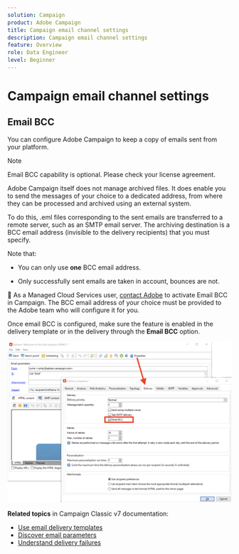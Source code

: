 ```yaml
---
solution: Campaign
product: Adobe Campaign
title: Campaign email channel settings
description: Campaign email channel settings
feature: Overview
role: Data Engineer
level: Beginner
---
```

# Campaign email channel settings

## Email BCC

You can configure Adobe Campaign to keep a copy of emails sent from your platform.

>[!NOTE]
>Email BCC capability is optional. Please check your license agreement.

Adobe Campaign itself does not manage archived files. It does enable you to send the messages of your choice to a dedicated address, from where they can be processed and archived using an external system.

To do this, .eml files corresponding to the sent emails are transferred to a remote server, such as an SMTP email server. The archiving destination is a BCC email address (invisible to the delivery recipients) that you must specify.

Note that:

* You can only use **one** BCC email address.

* Only successfully sent emails are taken in account, bounces are not.

:speech_balloon: As a Managed Cloud Services user, [contact Adobe](../start/campaign-faq.md#support) to activate Email BCC in Campaign. The BCC email address of your choice must be provided to the Adobe team who will configure it for you.

Once email BCC is configured, make sure the feature is enabled in the delivery template or in the delivery through the **Email BCC** option. 

![](assets/email-bcc.png)


**Related topics** in Campaign Classic v7 documentation:

* [Use email delivery templates](https://experienceleague.adobe.com/docs/campaign-classic/using/sending-messages/using-delivery-templates/about-templates.html)
* [Discover email parameters](https://experienceleague.adobe.com/docs/campaign-classic/using/sending-messages/sending-emails/sending-an-email/email-parameters.html)
* [Understand delivery failures](https://experienceleague.adobe.com/docs/campaign-classic/using/sending-messages/monitoring-deliveries/understanding-delivery-failures.html)
